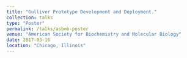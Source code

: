 ```yaml
---
title: "Gulliver Prototype Development and Deployment."
collection: talks
type: "Poster"
permalink: /talks/asbmb-poster
venue: "American Society for Biochemistry and Molecular Biology"
date: 2017-03-16
location: "Chicago, Illinois"
---
```

